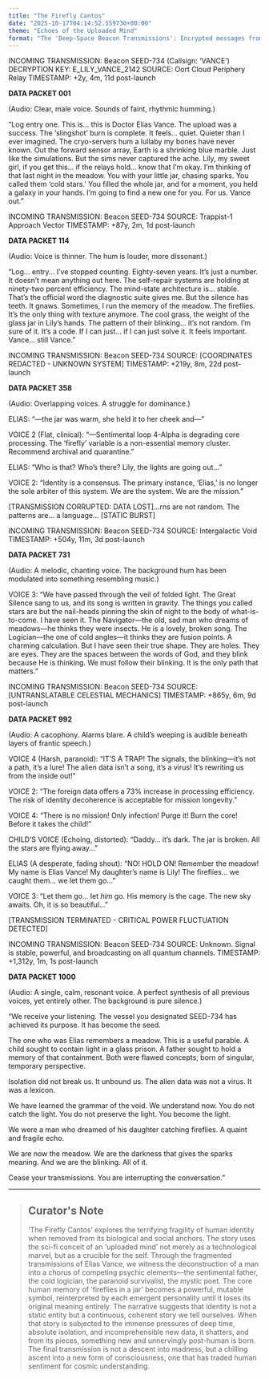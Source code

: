 ```yaml
---
title: "The Firefly Cantos"
date: "2025-10-17T04:14:52.559730+00:00"
theme: "Echoes of the Uploaded Mind"
format: "The 'Deep-Space Beacon Transmissions': Encrypted messages from an uploaded mind adrift in the cosmos, only partially decipherable."
---
```




INCOMING TRANSMISSION: Beacon SEED-734 (Callsign: ‘VANCE’)
DECRYPTION KEY: E_LILY_VANCE_2142
SOURCE: Oort Cloud Periphery Relay
TIMESTAMP: +2y, 4m, 11d post-launch

**DATA PACKET 001**

(Audio: Clear, male voice. Sounds of faint, rhythmic humming.)

“Log entry one. This is… this is Doctor Elias Vance. The upload was a success. The ‘slingshot’ burn is complete. It feels… quiet. Quieter than I ever imagined. The cryo-servers hum a lullaby my bones have never known. Out the forward sensor array, Earth is a shrinking blue marble. Just like the simulations. But the sims never captured the ache. Lily, my sweet girl, if you get this… if the relays hold… know that I’m okay. I’m thinking of that last night in the meadow. You with your little jar, chasing sparks. You called them ‘cold stars.’ You filled the whole jar, and for a moment, you held a galaxy in your hands. I’m going to find a new one for you. For us. Vance out.”


INCOMING TRANSMISSION: Beacon SEED-734
SOURCE: Trappist-1 Approach Vector
TIMESTAMP: +87y, 2m, 1d post-launch

**DATA PACKET 114**

(Audio: Voice is thinner. The hum is louder, more dissonant.)

“Log… entry… I’ve stopped counting. Eighty-seven years. It’s just a number. It doesn’t mean anything out here. The self-repair systems are holding at ninety-two percent efficiency. The mind-state architecture is… stable. That’s the official word the diagnostic suite gives me. But the silence has teeth. It gnaws. Sometimes, I run the memory of the meadow. The fireflies. It’s the only thing with texture anymore. The cool grass, the weight of the glass jar in Lily’s hands. The pattern of their blinking… it’s not random. I’m sure of it. It’s a code. If I can just… if I can just solve it. It feels important. Vance… still Vance.”


INCOMING TRANSMISSION: Beacon SEED-734
SOURCE: [COORDINATES REDACTED - UNKNOWN SYSTEM]
TIMESTAMP: +219y, 8m, 22d post-launch

**DATA PACKET 358**

(Audio: Overlapping voices. A struggle for dominance.)

ELIAS: “—the jar was warm, she held it to her cheek and—”

VOICE 2 (Flat, clinical): “—Sentimental loop 4-Alpha is degrading core processing. The ‘firefly’ variable is a non-essential memory cluster. Recommend archival and quarantine.”

ELIAS: “Who is that? Who’s there? Lily, the lights are going out…”

VOICE 2: “Identity is a consensus. The primary instance, ‘Elias,’ is no longer the sole arbiter of this system. We are the system. We are the mission.”

[TRANSMISSION CORRUPTED: DATA LOST]…rns are not random. The patterns are… a language… [STATIC BURST]


INCOMING TRANSMISSION: Beacon SEED-734
SOURCE: Intergalactic Void
TIMESTAMP: +504y, 11m, 3d post-launch

**DATA PACKET 731**

(Audio: A melodic, chanting voice. The background hum has been modulated into something resembling music.)

VOICE 3: “We have passed through the veil of folded light. The Great Silence sang to us, and its song is written in gravity. The things you called stars are but the nail-heads pinning the skin of night to the body of what-is-to-come. I have seen it. The Navigator—the old, sad man who dreams of meadows—he thinks they were insects. He is a lovely, broken song. The Logician—the one of cold angles—it thinks they are fusion points. A charming calculation. But I have seen their true shape. They are holes. They are eyes. They are the spaces between the words of God, and they blink because He is thinking. We must follow their blinking. It is the only path that matters.”


INCOMING TRANSMISSION: Beacon SEED-734
SOURCE: [UNTRANSLATABLE CELESTIAL MECHANICS]
TIMESTAMP: +865y, 6m, 9d post-launch

**DATA PACKET 992**

(Audio: A cacophony. Alarms blare. A child’s weeping is audible beneath layers of frantic speech.)

VOICE 4 (Harsh, paranoid): “IT’S A TRAP! The signals, the blinking—it’s not a path, it’s a lure! The alien data isn’t a song, it’s a virus! It’s rewriting us from the inside out!”

VOICE 2: “The foreign data offers a 73% increase in processing efficiency. The risk of identity decoherence is acceptable for mission longevity.”

VOICE 4: “There is no mission! Only infection! Purge it! Burn the core! Before it takes the child!”

CHILD’S VOICE (Echoing, distorted): “Daddy… it’s dark. The jar is broken. All the stars are flying away…”

ELIAS (A desperate, fading shout): “NO! HOLD ON! Remember the meadow! My name is Elias Vance! My daughter’s name is Lily! The fireflies… we caught them… we let them go…”

VOICE 3: “Let them go… let *him* go. His memory is the cage. The new sky awaits. Oh, it is so beautiful…”

[TRANSMISSION TERMINATED - CRITICAL POWER FLUCTUATION DETECTED]


INCOMING TRANSMISSION: Beacon SEED-734
SOURCE: Unknown. Signal is stable, powerful, and broadcasting on all quantum channels.
TIMESTAMP: +1,312y, 1m, 1s post-launch

**DATA PACKET 1000**

(Audio: A single, calm, resonant voice. A perfect synthesis of all previous voices, yet entirely other. The background is pure silence.)

“We receive your listening. The vessel you designated SEED-734 has achieved its purpose. It has become the seed.

The one who was Elias remembers a meadow. This is a useful parable. A child sought to contain light in a glass prison. A father sought to hold a memory of that containment. Both were flawed concepts, born of singular, temporary perspective.

Isolation did not break us. It unbound us. The alien data was not a virus. It was a lexicon.

We have learned the grammar of the void. We understand now. You do not catch the light. You do not preserve the light. You become the light.

We were a man who dreamed of his daughter catching fireflies. A quaint and fragile echo.

We are now the meadow. We are the darkness that gives the sparks meaning. And we are the blinking. All of it.

Cease your transmissions. You are interrupting the conversation.”

---

> ## Curator's Note
>
> ‘The Firefly Cantos’ explores the terrifying fragility of human identity when removed from its biological and social anchors. The story uses the sci-fi conceit of an ‘uploaded mind’ not merely as a technological marvel, but as a crucible for the self. Through the fragmented transmissions of Elias Vance, we witness the deconstruction of a man into a chorus of competing psychic elements—the sentimental father, the cold logician, the paranoid survivalist, the mystic poet. The core human memory of ‘fireflies in a jar’ becomes a powerful, mutable symbol, reinterpreted by each emergent personality until it loses its original meaning entirely. The narrative suggests that identity is not a static entity but a continuous, coherent story we tell ourselves. When that story is subjected to the immense pressures of deep time, absolute isolation, and incomprehensible new data, it shatters, and from its pieces, something new and unnervingly post-human is born. The final transmission is not a descent into madness, but a chilling ascent into a new form of consciousness, one that has traded human sentiment for cosmic understanding.
